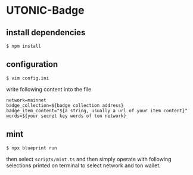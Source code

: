 # UTONIC-Badge

## install dependencies

```
$ npm install
```

## configuration

```
$ vim config.ini
```

write following content into the file

```
network=mainnet
badge_collection=${badge collection address}
badge_item_content="${a string, usually a url of your item content}"
words=${your secret key words of ton network}
```

## mint

```
$ npx blueprint run
```

then select `scripts/mint.ts` and then simply operate with following selections printed on terminal to select network and ton wallet.